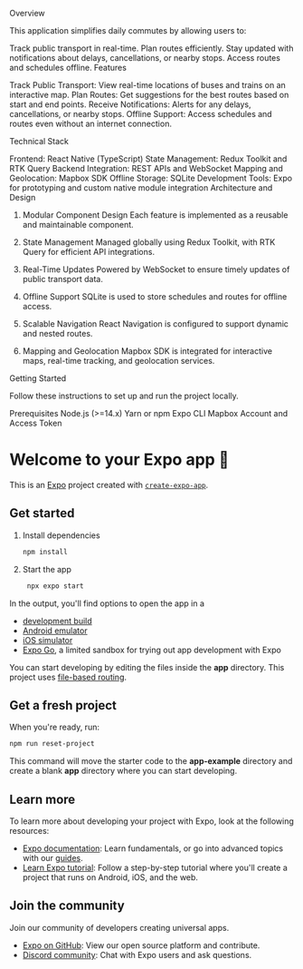 Overview

This application simplifies daily commutes by allowing users to:

Track public transport in real-time.
Plan routes efficiently.
Stay updated with notifications about delays, cancellations, or nearby stops.
Access routes and schedules offline.
Features

Track Public Transport: View real-time locations of buses and trains on an interactive map.
Plan Routes: Get suggestions for the best routes based on start and end points.
Receive Notifications: Alerts for any delays, cancellations, or nearby stops.
Offline Support: Access schedules and routes even without an internet connection.


Technical Stack

Frontend: React Native (TypeScript)
State Management: Redux Toolkit and RTK Query
Backend Integration: REST APIs and WebSocket
Mapping and Geolocation: Mapbox SDK
Offline Storage: SQLite
Development Tools: Expo for prototyping and custom native module integration
Architecture and Design

1. Modular Component Design
Each feature is implemented as a reusable and maintainable component.

2. State Management
Managed globally using Redux Toolkit, with RTK Query for efficient API integrations.

3. Real-Time Updates
Powered by WebSocket to ensure timely updates of public transport data.

4. Offline Support
SQLite is used to store schedules and routes for offline access.

5. Scalable Navigation
React Navigation is configured to support dynamic and nested routes.

6. Mapping and Geolocation
Mapbox SDK is integrated for interactive maps, real-time tracking, and geolocation services.

Getting Started

Follow these instructions to set up and run the project locally.

Prerequisites
Node.js (>=14.x)
Yarn or npm
Expo CLI
Mapbox Account and Access Token


# Welcome to your Expo app 👋

This is an [Expo](https://expo.dev) project created with [`create-expo-app`](https://www.npmjs.com/package/create-expo-app).

## Get started

1. Install dependencies

   ```bash
   npm install
   ```

2. Start the app

   ```bash
    npx expo start
   ```

In the output, you'll find options to open the app in a

- [development build](https://docs.expo.dev/develop/development-builds/introduction/)
- [Android emulator](https://docs.expo.dev/workflow/android-studio-emulator/)
- [iOS simulator](https://docs.expo.dev/workflow/ios-simulator/)
- [Expo Go](https://expo.dev/go), a limited sandbox for trying out app development with Expo

You can start developing by editing the files inside the **app** directory. This project uses [file-based routing](https://docs.expo.dev/router/introduction).

## Get a fresh project

When you're ready, run:

```bash
npm run reset-project
```

This command will move the starter code to the **app-example** directory and create a blank **app** directory where you can start developing.

## Learn more

To learn more about developing your project with Expo, look at the following resources:

- [Expo documentation](https://docs.expo.dev/): Learn fundamentals, or go into advanced topics with our [guides](https://docs.expo.dev/guides).
- [Learn Expo tutorial](https://docs.expo.dev/tutorial/introduction/): Follow a step-by-step tutorial where you'll create a project that runs on Android, iOS, and the web.

## Join the community

Join our community of developers creating universal apps.

- [Expo on GitHub](https://github.com/expo/expo): View our open source platform and contribute.
- [Discord community](https://chat.expo.dev): Chat with Expo users and ask questions.
